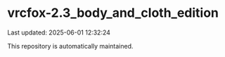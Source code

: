 # vrcfox-2.3_body_and_cloth_edition

Last updated: 2025-06-01 12:32:24

This repository is automatically maintained.
